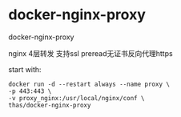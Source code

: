 # docker-nginx-proxy
docker-nginx-proxy

nginx 4层转发 支持ssl preread无证书反向代理https

start with:
```
docker run -d --restart always --name proxy \
-p 443:443 \
-v proxy_nginx:/usr/local/nginx/conf \
thas/docker-nginx-proxy
```
